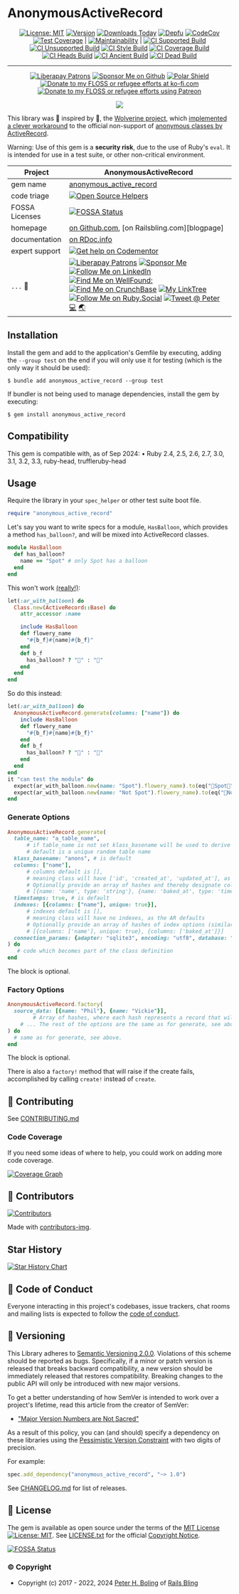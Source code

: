 # AnonymousActiveRecord

<div id="badges">

<div align="center">

[![License: MIT](https://img.shields.io/badge/License-MIT-green.svg)](https://opensource.org/licenses/MIT)
[![Version](https://img.shields.io/gem/v/anonymous_active_record.svg)](https://rubygems.org/gems/anonymous_active_record)
[![Downloads Today](https://img.shields.io/gem/rd/anonymous_active_record.svg)](https://github.com/pboling/anonymous_active_record)
[![Depfu](https://badges.depfu.com/badges/272ce0df3bc6df5cbea9354e2c3b65af/overview.svg)](https://depfu.com/github/pboling/anonymous_active_record?project_id=5614)
[![CodeCov][🖇codecov-img♻️]][🖇codecov]
[![Test Coverage](https://api.codeclimate.com/v1/badges/fe504d4ab2fb77cecf7d/test_coverage)](https://codeclimate.com/github/pboling/anonymous_active_record/test_coverage) |
[![Maintainability](https://api.codeclimate.com/v1/badges/fe504d4ab2fb77cecf7d/maintainability)](https://codeclimate.com/github/pboling/anonymous_active_record/maintainability) |
[![CI Supported Build][🚎s-wfi]][🚎s-wf]
[![CI Unsupported Build][🚎us-wfi]][🚎us-wf]
[![CI Style Build][🚎st-wfi]][🚎st-wf]
[![CI Coverage Build][🚎cov-wfi]][🚎cov-wf]
[![CI Heads Build][🚎hd-wfi]][🚎hd-wf]
[![CI Ancient Build][🚎an-wfi]][🚎an-wf]
[![CI Dead Build][🚎ded-wfi]][🚎ded-wf]

[🖇codecov-img♻️]: https://codecov.io/gh/pboling/anonymous_active_record/graph/badge.svg?token=FLAk5BEAkv
[🖇codecov]: https://codecov.io/gh/pboling/anonymous_active_record
[🚎s-wf]: https://github.com/pboling/anonymous_active_record/actions/workflows/supported.yml
[🚎s-wfi]: https://github.com/pboling/anonymous_active_record/actions/workflows/supported.yml/badge.svg
[🚎us-wf]: https://github.com/pboling/anonymous_active_record/actions/workflows/unsupported.yml
[🚎us-wfi]: https://github.com/pboling/anonymous_active_record/actions/workflows/unsupported.yml/badge.svg
[🚎st-wf]: https://github.com/pboling/anonymous_active_record/actions/workflows/style.yml
[🚎st-wfi]: https://github.com/pboling/anonymous_active_record/actions/workflows/style.yml/badge.svg
[🚎cov-wf]: https://github.com/pboling/anonymous_active_record/actions/workflows/coverage.yml
[🚎cov-wfi]: https://github.com/pboling/anonymous_active_record/actions/workflows/coverage.yml/badge.svg
[🚎hd-wf]: https://github.com/pboling/anonymous_active_record/actions/workflows/heads.yml
[🚎hd-wfi]: https://github.com/pboling/anonymous_active_record/actions/workflows/heads.yml/badge.svg
[🚎an-wf]: https://github.com/pboling/anonymous_active_record/actions/workflows/ancient.yml
[🚎an-wfi]: https://github.com/pboling/anonymous_active_record/actions/workflows/ancient.yml/badge.svg
[🚎ded-wf]: https://github.com/pboling/anonymous_active_record/actions/workflows/dead.yml
[🚎ded-wfi]: https://github.com/pboling/anonymous_active_record/actions/workflows/dead.yml/badge.svg

</div>

-----

<div align="center">

[![Liberapay Patrons][⛳liberapay-img]][⛳liberapay]
[![Sponsor Me on Github][🖇sponsor-img]][🖇sponsor]
[![Polar Shield][🖇polar-img]][🖇polar]
[![Donate to my FLOSS or refugee efforts at ko-fi.com][🖇kofi-img]][🖇kofi]
[![Donate to my FLOSS or refugee efforts using Patreon][🖇patreon-img]][🖇patreon]

[⛳liberapay-img]: https://img.shields.io/liberapay/patrons/pboling.svg?logo=liberapay
[⛳liberapay]: https://liberapay.com/pboling/donate
[🖇sponsor-img]: https://img.shields.io/badge/Sponsor_Me!-pboling.svg?style=social&logo=github
[🖇sponsor]: https://github.com/sponsors/pboling
[🖇polar-img]: https://polar.sh/embed/seeks-funding-shield.svg?org=pboling
[🖇polar]: https://polar.sh/pboling
[🖇kofi-img]: https://img.shields.io/badge/buy%20me%20coffee-donate-yellow.svg
[🖇kofi]: https://ko-fi.com/O5O86SNP4
[🖇patreon-img]: https://img.shields.io/badge/patreon-donate-yellow.svg
[🖇patreon]: https://patreon.com/galtzo

<span class="badge-buymealatte">
<a href="https://www.buymeacoffee.com/pboling"><img src="https://img.buymeacoffee.com/button-api/?text=Buy me a latte&emoji=&slug=pboling&button_colour=FFDD00&font_colour=000000&font_family=Cookie&outline_colour=000000&coffee_colour=ffffff" /></a>
</span>

</div>
</div>

This library was 🎩 inspired by 🎩, the [Wolverine project](https://github.com/mcary/wolverine), which [implemented a clever workaround](https://github.com/mcary/wolverine/commit/fa27fa2cc485b2fa83d71b2045ba5a0a069dba75) to the official non-support of [anonymous classes by ActiveRecord](https://github.com/rails/rails/issues/8934).

Warning: Use of this gem is a **security risk**, due to the use of Ruby's `eval`.  It is intended for use in a test suite, or other non-critical environment.

| Project        | AnonymousActiveRecord                                                                                                                                                                                                                                                                                                                                                                                                                                 |
|----------------|-------------------------------------------------------------------------------------------------------------------------------------------------------------------------------------------------------------------------------------------------------------------------------------------------------------------------------------------------------------------------------------------------------------------------------------------------------|
| gem name       | [anonymous_active_record](https://rubygems.org/gems/anonymous_active_record)                                                                                                                                                                                                                                                                                                                                                                          |
| code triage    | [![Open Source Helpers](https://www.codetriage.com/pboling/anonymous_active_record/badges/users.svg)](https://www.codetriage.com/pboling/anonymous_active_record)                                                                                                                                                                                                                                                                                     |
| FOSSA Licenses | [![FOSSA Status](https://app.fossa.io/api/projects/git%2Bgithub.com%2Fpboling%2Fanonymous_active_record.svg?type=shield)](https://app.fossa.io/projects/git%2Bgithub.com%2Fpboling%2Fanonymous_active_record?ref=badge_shield)                                                                                                                                                                                                                        |
| homepage       | [on Github.com][homepage], [on Railsbling.com][blogpage]                                                                                                                                                                                                                                                                                                                                                                                              |
| documentation  | [on RDoc.info][documentation]                                                                                                                                                                                                                                                                                                                                                                                                                         |
| expert support | [![Get help on Codementor](https://cdn.codementor.io/badges/get_help_github.svg)](https://www.codementor.io/peterboling?utm_source=github&utm_medium=button&utm_term=peterboling&utm_campaign=github)                                                                                                                                                                                                                                                 |
| `...` 💖       | [![Liberapay Patrons][⛳liberapay-img]][⛳liberapay] [![Sponsor Me][🖇sponsor-img]][🖇sponsor] [![Follow Me on LinkedIn][🖇linkedin-img]][🖇linkedin] [![Find Me on WellFound:][✌️wellfound-img]][✌️wellfound] [![Find Me on CrunchBase][💲crunchbase-img]][💲crunchbase] [![My LinkTree][🌳linktree-img]][🌳linktree] [![Follow Me on Ruby.Social][🐘ruby-mast-img]][🐘ruby-mast] [![Tweet @ Peter][🐦tweet-img]][🐦tweet] [💻][coderme] [🌏][aboutme] |

<!-- 7️⃣ spread 💖 -->
[🐦tweet-img]: https://img.shields.io/twitter/follow/galtzo.svg?style=social&label=Follow%20%40galtzo
[🐦tweet]: http://twitter.com/galtzo
[🚎blog]: http://www.railsbling.com/tags/anonymous_active_record/
[🚎blog-img]: https://img.shields.io/badge/blog-railsbling-brightgreen.svg?style=flat
[🖇linkedin]: http://www.linkedin.com/in/peterboling
[🖇linkedin-img]: https://img.shields.io/badge/PeterBoling-blue?style=plastic&logo=linkedin
[✌️wellfound]: https://angel.co/u/peter-boling
[✌️wellfound-img]: https://img.shields.io/badge/peter--boling-orange?style=plastic&logo=wellfound
[💲crunchbase]: https://www.crunchbase.com/person/peter-boling
[💲crunchbase-img]: https://img.shields.io/badge/peter--boling-purple?style=plastic&logo=crunchbase
[🐘ruby-mast]: https://ruby.social/@galtzo
[🐘ruby-mast-img]: https://img.shields.io/mastodon/follow/109447111526622197?domain=https%3A%2F%2Fruby.social&style=plastic&logo=mastodon&label=Ruby%20%40galtzo
[🌳linktree]: https://linktr.ee/galtzo
[🌳linktree-img]: https://img.shields.io/badge/galtzo-purple?style=plastic&logo=linktree

<!-- Maintainer Contact Links -->
[aboutme]: https://about.me/peter.boling
[coderme]: https://coderwall.com/Peter%20Boling

## Installation

Install the gem and add to the application's Gemfile by executing,
adding the `--group test` on the end if you will only use it for testing
(which is the only way it should be used):

    $ bundle add anonymous_active_record --group test

If bundler is not being used to manage dependencies, install the gem by executing:

    $ gem install anonymous_active_record

## Compatibility

This gem is compatible with, as of Sep 2024:
• Ruby 2.4, 2.5, 2.6, 2.7, 3.0, 3.1, 3.2, 3.3, ruby-head, truffleruby-head

## Usage

Require the library in your `spec_helper` or other test suite boot file.

```ruby
require "anonymous_active_record"
```

Let's say you want to write specs for a module, `HasBalloon`, which provides a method `has_balloon?`, and will be mixed into ActiveRecord classes.

```ruby
module HasBalloon
  def has_balloon?
    name == "Spot" # only Spot has a balloon
  end
end
```

This won't work [(really!)](https://github.com/rails/rails/issues/8934):

```ruby
let(:ar_with_balloon) do
  Class.new(ActiveRecord::Base) do
    attr_accessor :name

    include HasBalloon
    def flowery_name
      "#{b_f}#{name}#{b_f}"
    end
    def b_f
      has_balloon? ? "🎈" : "🌸"
    end
  end
end
```

So do this instead:

```ruby
let(:ar_with_balloon) do
  AnonymousActiveRecord.generate(columns: ["name"]) do
    include HasBalloon
    def flowery_name
      "#{b_f}#{name}#{b_f}"
    end
    def b_f
      has_balloon? ? "🎈" : "🌸"
    end
  end
end
it "can test the module" do
  expect(ar_with_balloon.new(name: "Spot").flowery_name).to(eq("🎈Spot🎈"))
  expect(ar_with_balloon.new(name: "Not Spot").flowery_name).to(eq("🌸Not Spot🌸"))
end
```

### Generate Options

```ruby
AnonymousActiveRecord.generate(
  table_name: "a_table_name",
      # if table_name is not set klass_basename will be used to derive a unique random table_name
      # default is a unique random table name
  klass_basename: "anons", # is default
  columns: ["name"],
      # columns default is [],
      # meaning class will have ['id', 'created_at', 'updated_at'], as the AR defaults
      # Optionally provide an array of hashes and thereby designate column type:
      # [{name: 'name', type: 'string'}, {name: 'baked_at', type: 'time'}]
  timestamps: true, # is default
  indexes: [{columns: ["name"], unique: true}],
      # indexes default is [],
      # meaning class will have no indexes, as the AR defaults
      # Optionally provide an array of hashes of index options (similar to those used in Rails migrations):
      # [{columns: ['name'], unique: true}, {columns: ['baked_at']}]
  connection_params: {adapter: "sqlite3", encoding: "utf8", database: ":memory:"}, # is default
) do
   # code which becomes part of the class definition
end
```

The block is optional.

### Factory Options

```ruby
AnonymousActiveRecord.factory(
  source_data: [{name: "Phil"}, {name: "Vickie"}],
        # Array of hashes, where each hash represents a record that will be created
    # ... The rest of the options are the same as for generate, see above.
) do
  # same as for generate, see above.
end
```

The block is optional.

There is also a `factory!` method that will raise if the create fails, accomplished by calling `create!` instead of `create`.

## 🤝 Contributing

See [CONTRIBUTING.md][🤝contributing]

[🤝contributing]: CONTRIBUTING.md

### Code Coverage

If you need some ideas of where to help, you could work on adding more code coverage.

[![Coverage Graph][🔑codecov-g]][🖇codecov]

[🔑codecov-g]: https://codecov.io/gh/pboling/anonymous_active_record/graphs/tree.svg?token=FLAk5BEAkv

## 🌈 Contributors

[![Contributors][🖐contributors-img]][🖐contributors]

Made with [contributors-img][🖐contrib-rocks].

[🖐contrib-rocks]: https://contrib.rocks
[🖐contributors]: https://github.com/pboling/anonymous_active_record/graphs/contributors
[🖐contributors-img]: https://contrib.rocks/image?repo=pboling/anonymous_active_record

## Star History

<a href="https://star-history.com/#pboling/anonymous_active_record&Date">
 <picture>
   <source media="(prefers-color-scheme: dark)" srcset="https://api.star-history.com/svg?repos=pboling/anonymous_active_record&type=Date&theme=dark" />
   <source media="(prefers-color-scheme: light)" srcset="https://api.star-history.com/svg?repos=pboling/anonymous_active_record&type=Date" />
   <img alt="Star History Chart" src="https://api.star-history.com/svg?repos=pboling/anonymous_active_record&type=Date" />
 </picture>
</a>

## 🪇 Code of Conduct

Everyone interacting in this project's codebases, issue trackers,
chat rooms and mailing lists is expected to follow the [code of conduct][🪇conduct].

[🪇conduct]: CODE_OF_CONDUCT.md

## 📌 Versioning

This Library adheres to [Semantic Versioning 2.0.0][📌semver].
Violations of this scheme should be reported as bugs.
Specifically, if a minor or patch version is released that breaks backward compatibility,
a new version should be immediately released that restores compatibility.
Breaking changes to the public API will only be introduced with new major versions.

To get a better understanding of how SemVer is intended to work over a project's lifetime,
read this article from the creator of SemVer:

- ["Major Version Numbers are Not Sacred"][📌major-versions-not-sacred]

As a result of this policy, you can (and should) specify a dependency on these libraries using
the [Pessimistic Version Constraint][📌pvc] with two digits of precision.

For example:

```ruby
spec.add_dependency("anonymous_active_record", "~> 1.0")
```

See [CHANGELOG.md][📌changelog] for list of releases.

[comment]: <> ( 📌 VERSIONING LINKS )

[📌pvc]: http://guides.rubygems.org/patterns/#pessimistic-version-constraint
[📌semver]: http://semver.org/
[📌major-versions-not-sacred]: https://tom.preston-werner.com/2022/05/23/major-version-numbers-are-not-sacred.html
[📌changelog]: CHANGELOG.md

## 📄 License

The gem is available as open source under the terms of
the [MIT License][📄license] [![License: MIT][📄license-img]][📄license-ref].
See [LICENSE.txt][📄license] for the official [Copyright Notice][📄copyright-notice-explainer].

[![FOSSA Status](https://app.fossa.io/api/projects/git%2Bgithub.com%2Fpboling%2Fanonymous_active_record.svg?type=large)](https://app.fossa.io/projects/git%2Bgithub.com%2Fpboling%2Fanonymous_active_record?ref=badge_large)

[comment]: <> ( 📄 LEGAL LINKS )

[📄copyright-notice-explainer]: https://opensource.stackexchange.com/questions/5778/why-do-licenses-such-as-the-mit-license-specify-a-single-year
[📄license]: LICENSE.txt
[📄license-ref]: https://opensource.org/licenses/MIT
[📄license-img]: https://img.shields.io/badge/License-MIT-green.svg

### © Copyright

* Copyright (c) 2017 - 2022, 2024 [Peter H. Boling][peterboling] of [Rails Bling][railsbling]

[railsbling]: http://www.railsbling.com
[peterboling]: http://www.peterboling.com
[bundle-group-pattern]: https://gist.github.com/pboling/4564780
[documentation]: http://rdoc.info/github/pboling/anonymous_active_record/frames
[homepage]: https://github.com/pboling/anonymous_active_record
